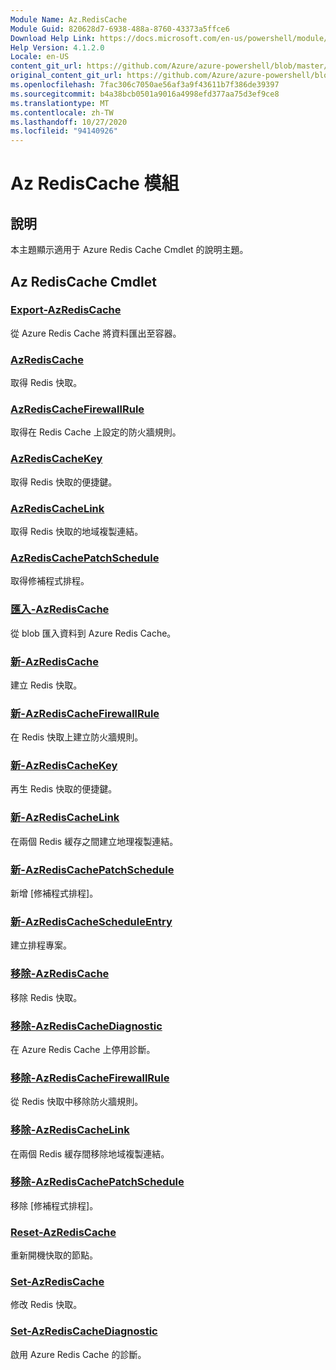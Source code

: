 ```yaml
---
Module Name: Az.RedisCache
Module Guid: 820628d7-6938-488a-8760-43373a5ffce6
Download Help Link: https://docs.microsoft.com/en-us/powershell/module/az.rediscache
Help Version: 4.1.2.0
Locale: en-US
content_git_url: https://github.com/Azure/azure-powershell/blob/master/src/RedisCache/RedisCache/help/Az.RedisCache.md
original_content_git_url: https://github.com/Azure/azure-powershell/blob/master/src/RedisCache/RedisCache/help/Az.RedisCache.md
ms.openlocfilehash: 7fac306c7050ae56af3a9f43611b7f386de39397
ms.sourcegitcommit: b4a38bcb0501a9016a4998efd377aa75d3ef9ce8
ms.translationtype: MT
ms.contentlocale: zh-TW
ms.lasthandoff: 10/27/2020
ms.locfileid: "94140926"
---
```

# Az RedisCache 模組
## 說明
本主題顯示適用于 Azure Redis Cache Cmdlet 的說明主題。

## Az RedisCache Cmdlet
### [Export-AzRedisCache](Export-AzRedisCache.md)
從 Azure Redis Cache 將資料匯出至容器。

### [AzRedisCache](Get-AzRedisCache.md)
取得 Redis 快取。

### [AzRedisCacheFirewallRule](Get-AzRedisCacheFirewallRule.md)
取得在 Redis Cache 上設定的防火牆規則。

### [AzRedisCacheKey](Get-AzRedisCacheKey.md)
取得 Redis 快取的便捷鍵。

### [AzRedisCacheLink](Get-AzRedisCacheLink.md)
取得 Redis 快取的地域複製連結。

### [AzRedisCachePatchSchedule](Get-AzRedisCachePatchSchedule.md)
取得修補程式排程。

### [匯入-AzRedisCache](Import-AzRedisCache.md)
從 blob 匯入資料到 Azure Redis Cache。

### [新-AzRedisCache](New-AzRedisCache.md)
建立 Redis 快取。

### [新-AzRedisCacheFirewallRule](New-AzRedisCacheFirewallRule.md)
在 Redis 快取上建立防火牆規則。

### [新-AzRedisCacheKey](New-AzRedisCacheKey.md)
再生 Redis 快取的便捷鍵。

### [新-AzRedisCacheLink](New-AzRedisCacheLink.md)
在兩個 Redis 緩存之間建立地理複製連結。

### [新-AzRedisCachePatchSchedule](New-AzRedisCachePatchSchedule.md)
新增 [修補程式排程]。

### [新-AzRedisCacheScheduleEntry](New-AzRedisCacheScheduleEntry.md)
建立排程專案。

### [移除-AzRedisCache](Remove-AzRedisCache.md)
移除 Redis 快取。

### [移除-AzRedisCacheDiagnostic](Remove-AzRedisCacheDiagnostic.md)
在 Azure Redis Cache 上停用診斷。

### [移除-AzRedisCacheFirewallRule](Remove-AzRedisCacheFirewallRule.md)
從 Redis 快取中移除防火牆規則。

### [移除-AzRedisCacheLink](Remove-AzRedisCacheLink.md)
在兩個 Redis 緩存間移除地域複製連結。

### [移除-AzRedisCachePatchSchedule](Remove-AzRedisCachePatchSchedule.md)
移除 [修補程式排程]。

### [Reset-AzRedisCache](Reset-AzRedisCache.md)
重新開機快取的節點。

### [Set-AzRedisCache](Set-AzRedisCache.md)
修改 Redis 快取。

### [Set-AzRedisCacheDiagnostic](Set-AzRedisCacheDiagnostic.md)
啟用 Azure Redis Cache 的診斷。

